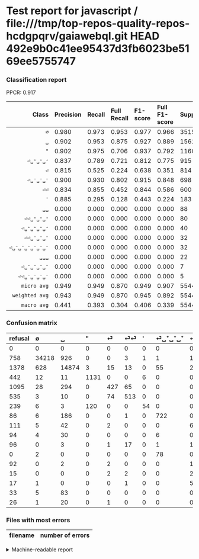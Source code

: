 # Test report for javascript / file:///tmp/top-repos-quality-repos-hcdgpqrv/gaiawebql.git HEAD 492e9b0c41ee95437d3fb6023be5169ee5755747

### Classification report

PPCR: 0.917

| Class | Precision | Recall | Full Recall | F1-score | Full F1-score | Support | Full Support | PPCR |
|------:|:----------|:-------|:------------|:---------|:---------|:--------|:-------------|:-----|
| `∅` | 0.980| 0.973| 0.953| 0.977| 0.966| 35150| 35908| 0.979 |
| `␣` | 0.902| 0.953| 0.875| 0.927| 0.889| 15615| 16993| 0.919 |
| `"` | 0.902| 0.975| 0.706| 0.937| 0.792| 1160| 1602| 0.724 |
| `⏎␣⁺␣⁺␣⁺` | 0.837| 0.789| 0.721| 0.812| 0.775| 915| 1001| 0.914 |
| `⏎` | 0.815| 0.525| 0.224| 0.638| 0.351| 814| 1909| 0.426 |
| `⏎␣⁻␣⁻␣⁻` | 0.900| 0.930| 0.802| 0.915| 0.848| 698| 809| 0.863 |
| `⏎⏎` | 0.834| 0.855| 0.452| 0.844| 0.586| 600| 1135| 0.529 |
| `'` | 0.885| 0.295| 0.128| 0.443| 0.224| 183| 422| 0.434 |
| `␣␣` | 0.000| 0.000| 0.000| 0.000| 0.000| 88| 121| 0.727 |
| `⏎⏎␣⁺␣⁺␣⁺` | 0.000| 0.000| 0.000| 0.000| 0.000| 80| 80| 1.000 |
| `⏎␣⁺␣⁺␣⁺␣⁺` | 0.000| 0.000| 0.000| 0.000| 0.000| 40| 134| 0.299 |
| `⏎⏎␣⁻␣⁻␣⁻` | 0.000| 0.000| 0.000| 0.000| 0.000| 32| 128| 0.250 |
| `⏎␣⁻␣⁻␣⁻␣⁻␣⁻␣⁻` | 0.000| 0.000| 0.000| 0.000| 0.000| 32| 47| 0.681 |
| `␣␣␣` | 0.000| 0.000| 0.000| 0.000| 0.000| 22| 48| 0.458 |
| `⏎␣⁻␣⁻␣⁻␣⁻` | 0.000| 0.000| 0.000| 0.000| 0.000| 7| 24| 0.292 |
| `⏎⏎␣⁻␣⁻␣⁻␣⁻` | 0.000| 0.000| 0.000| 0.000| 0.000| 5| 97| 0.052 |
| `micro avg` | 0.949| 0.949| 0.870| 0.949| 0.907| 55441| 60458| 0.917 |
| `weighted avg` | 0.943| 0.949| 0.870| 0.945| 0.892| 55441| 60458| 0.917 |
| `macro avg` | 0.441| 0.393| 0.304| 0.406| 0.339| 55441| 60458| 0.917 |

### Confusion matrix

|refusal|  ∅| ␣| "| ⏎| ⏎⏎| '| ⏎␣⁺␣⁺␣⁺| ⏎␣⁻␣⁻␣⁻| ⏎␣⁺␣⁺␣⁺␣⁺| ⏎⏎␣⁻␣⁻␣⁻| ⏎⏎␣⁺␣⁺␣⁺| ⏎⏎␣⁻␣⁻␣⁻␣⁻| ⏎␣⁻␣⁻␣⁻␣⁻␣⁻␣⁻| ⏎␣⁻␣⁻␣⁻␣⁻| ␣␣| ␣␣␣| 
|:---|:---|:---|:---|:---|:---|:---|:---|:---|:---|:---|:---|:---|:---|:---|:---|:---|
|0 |0 |0 |0 |0 |0 |0 |0 |0 |0 |0 |0 |0 |0 |0 |0 |0 |
|758 |34218 |926 |0 |0 |3 |1 |1 |1 |0 |0 |0 |0 |0 |0 |0 |0 |
|1378 |628 |14874 |3 |15 |13 |0 |55 |27 |0 |0 |0 |0 |0 |0 |0 |0 |
|442 |12 |11 |1131 |0 |0 |6 |0 |0 |0 |0 |0 |0 |0 |0 |0 |0 |
|1095 |28 |294 |0 |427 |65 |0 |0 |0 |0 |0 |0 |0 |0 |0 |0 |0 |
|535 |3 |10 |0 |74 |513 |0 |0 |0 |0 |0 |0 |0 |0 |0 |0 |0 |
|239 |6 |3 |120 |0 |0 |54 |0 |0 |0 |0 |0 |0 |0 |0 |0 |0 |
|86 |6 |186 |0 |0 |1 |0 |722 |0 |0 |0 |0 |0 |0 |0 |0 |0 |
|111 |5 |42 |0 |2 |0 |0 |0 |649 |0 |0 |0 |0 |0 |0 |0 |0 |
|94 |4 |30 |0 |0 |0 |0 |6 |0 |0 |0 |0 |0 |0 |0 |0 |0 |
|96 |0 |3 |0 |1 |17 |0 |1 |10 |0 |0 |0 |0 |0 |0 |0 |0 |
|0 |2 |0 |0 |0 |0 |0 |78 |0 |0 |0 |0 |0 |0 |0 |0 |0 |
|92 |0 |2 |0 |2 |0 |0 |0 |1 |0 |0 |0 |0 |0 |0 |0 |0 |
|15 |0 |0 |0 |2 |2 |0 |0 |28 |0 |0 |0 |0 |0 |0 |0 |0 |
|17 |1 |0 |0 |0 |1 |0 |0 |5 |0 |0 |0 |0 |0 |0 |0 |0 |
|33 |5 |83 |0 |0 |0 |0 |0 |0 |0 |0 |0 |0 |0 |0 |0 |0 |
|26 |1 |20 |0 |1 |0 |0 |0 |0 |0 |0 |0 |0 |0 |0 |0 |0 |

### Files with most errors

| filename | number of errors|
|:----:|:-----|

<details>
    <summary>Machine-readable report</summary>
```json
{
  "cl_report": {"\"": {"f1-score": 0.9370339685169843, "precision": 0.9019138755980861, "recall": 0.975, "support": 1160}, "\u0027": {"f1-score": 0.44262295081967207, "precision": 0.8852459016393442, "recall": 0.29508196721311475, "support": 183}, "macro avg": {"f1-score": 0.40579355251920823, "precision": 0.440950079140639, "recall": 0.393409571886417, "support": 55441}, "micro avg": {"f1-score": 0.9485398892516369, "precision": 0.9485398892516369, "recall": 0.9485398892516369, "support": 55441}, "weighted avg": {"f1-score": 0.9447503301055376, "precision": 0.9433463297007787, "recall": 0.9485398892516369, "support": 55441}, "\u2205": {"f1-score": 0.9766944012330702, "precision": 0.9799249692144678, "recall": 0.9734850640113798, "support": 35150}, "\u23ce": {"f1-score": 0.6382660687593422, "precision": 0.8148854961832062, "recall": 0.5245700245700246, "support": 814}, "\u23ce\u23ce": {"f1-score": 0.8444444444444444, "precision": 0.8341463414634146, "recall": 0.855, "support": 600}, "\u23ce\u23ce\u2423\u207a\u2423\u207a\u2423\u207a": {"f1-score": 0.0, "precision": 0.0, "recall": 0.0, "support": 80}, "\u23ce\u23ce\u2423\u207b\u2423\u207b\u2423\u207b": {"f1-score": 0.0, "precision": 0.0, "recall": 0.0, "support": 32}, "\u23ce\u23ce\u2423\u207b\u2423\u207b\u2423\u207b\u2423\u207b": {"f1-score": 0.0, "precision": 0.0, "recall": 0.0, "support": 5}, "\u23ce\u2423\u207a\u2423\u207a\u2423\u207a": {"f1-score": 0.81214848143982, "precision": 0.8366164542294322, "recall": 0.7890710382513662, "support": 915}, "\u23ce\u2423\u207a\u2423\u207a\u2423\u207a\u2423\u207a": {"f1-score": 0.0, "precision": 0.0, "recall": 0.0, "support": 40}, "\u23ce\u2423\u207b\u2423\u207b\u2423\u207b": {"f1-score": 0.9147286821705427, "precision": 0.9001386962552012, "recall": 0.9297994269340975, "support": 698}, "\u23ce\u2423\u207b\u2423\u207b\u2423\u207b\u2423\u207b": {"f1-score": 0.0, "precision": 0.0, "recall": 0.0, "support": 7}, "\u23ce\u2423\u207b\u2423\u207b\u2423\u207b\u2423\u207b\u2423\u207b\u2423\u207b": {"f1-score": 0.0, "precision": 0.0, "recall": 0.0, "support": 32}, "\u2423": {"f1-score": 0.9267578429234554, "precision": 0.9023295316670711, "recall": 0.9525456292026897, "support": 15615}, "\u2423\u2423": {"f1-score": 0.0, "precision": 0.0, "recall": 0.0, "support": 88}, "\u2423\u2423\u2423": {"f1-score": 0.0, "precision": 0.0, "recall": 0.0, "support": 22}},
  "cl_report_full": {"\"": {"f1-score": 0.792016806722689, "precision": 0.9019138755980861, "recall": 0.7059925093632958, "support": 1602}, "\u0027": {"f1-score": 0.22360248447204967, "precision": 0.8852459016393442, "recall": 0.12796208530805686, "support": 422}, "macro avg": {"f1-score": 0.33942549346255124, "precision": 0.440950079140639, "recall": 0.30383467848066525, "support": 60458}, "micro avg": {"f1-score": 0.9074797884364835, "precision": 0.9485398892516369, "recall": 0.8698269873300473, "support": 60458}, "weighted avg": {"f1-score": 0.8924611544209552, "precision": 0.9329933029723184, "recall": 0.8698269873300473, "support": 60458}, "\u2205": {"f1-score": 0.9662416874920582, "precision": 0.9799249692144678, "recall": 0.952935279046452, "support": 35908}, "\u23ce": {"f1-score": 0.35100698725852864, "precision": 0.8148854961832062, "recall": 0.22367731796752227, "support": 1909}, "\u23ce\u23ce": {"f1-score": 0.5862857142857143, "precision": 0.8341463414634146, "recall": 0.45198237885462555, "support": 1135}, "\u23ce\u23ce\u2423\u207a\u2423\u207a\u2423\u207a": {"f1-score": 0.0, "precision": 0.0, "recall": 0.0, "support": 80}, "\u23ce\u23ce\u2423\u207b\u2423\u207b\u2423\u207b": {"f1-score": 0.0, "precision": 0.0, "recall": 0.0, "support": 128}, "\u23ce\u23ce\u2423\u207b\u2423\u207b\u2423\u207b\u2423\u207b": {"f1-score": 0.0, "precision": 0.0, "recall": 0.0, "support": 97}, "\u23ce\u2423\u207a\u2423\u207a\u2423\u207a": {"f1-score": 0.7746781115879828, "precision": 0.8366164542294322, "recall": 0.7212787212787213, "support": 1001}, "\u23ce\u2423\u207a\u2423\u207a\u2423\u207a\u2423\u207a": {"f1-score": 0.0, "precision": 0.0, "recall": 0.0, "support": 134}, "\u23ce\u2423\u207b\u2423\u207b\u2423\u207b": {"f1-score": 0.8483660130718955, "precision": 0.9001386962552012, "recall": 0.8022249690976514, "support": 809}, "\u23ce\u2423\u207b\u2423\u207b\u2423\u207b\u2423\u207b": {"f1-score": 0.0, "precision": 0.0, "recall": 0.0, "support": 24}, "\u23ce\u2423\u207b\u2423\u207b\u2423\u207b\u2423\u207b\u2423\u207b\u2423\u207b": {"f1-score": 0.0, "precision": 0.0, "recall": 0.0, "support": 47}, "\u2423": {"f1-score": 0.8886100905099024, "precision": 0.9023295316670711, "recall": 0.8753015947743188, "support": 16993}, "\u2423\u2423": {"f1-score": 0.0, "precision": 0.0, "recall": 0.0, "support": 121}, "\u2423\u2423\u2423": {"f1-score": 0.0, "precision": 0.0, "recall": 0.0, "support": 48}},
  "ppcr": 0.9170167719739323
}
```
</details>
